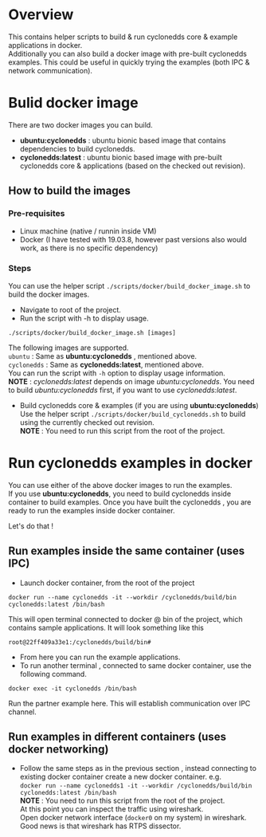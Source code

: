 # Overview

This contains helper scripts to build & run cyclonedds core & example applications in docker.  
Additionally you can also build a docker image with pre-built cyclonedds examples. This could be useful in quickly trying the examples (both IPC & network communication).

# Bulid docker image 
There are two docker images you can build.  
- **ubuntu:cyclonedds** : ubuntu bionic based image that contains dependencies to build cyclonedds. 
- **cyclonedds:latest** : ubuntu bionic based image with pre-built cyclonedds core & applications (based on the checked out revision).

## How to build the images

### Pre-requisites
- Linux machine (native / runnin inside VM)
- Docker (I have tested with 19.03.8, however past versions also would work, as there is no specific dependency)

### Steps

You can use the helper script `./scripts/docker/build_docker_image.sh` to build the docker images.

- Navigate to root of the project.
- Run the script with -h to display usage.
```
./scripts/docker/build_docker_image.sh [images]
```
The following images are supported.  
`ubuntu` : Same as **ubuntu:cyclonedds** , mentioned above.  
`cyclonedds` : Same as **cyclonedds:latest**, mentioned above.  
You can run the script with `-h` option to display usage information.  
**NOTE** : *cyclonedds:latest* depends on image *ubuntu:cyclonedds*. You need to build *ubuntu:cyclonedds* first, if you want to use *cyclonedds:latest*.  
- Build cyclonedds core & examples (if you are using **ubuntu:cyclonedds**)  
Use the helper script `./scripts/docker/build_cyclonedds.sh` to build using the currently checked out revision.  
**NOTE** : You need to run this script from the root of the project.

# Run cyclonedds examples in docker
You can use either of the above docker images to run the examples.  
If you use **ubuntu:cyclonedds**, you need to build cyclonedds inside container to build examples.
Once you have built the cyclonedds , you are ready to run the examples inside docker container.  
  
Let's do that !  
  
## Run examples inside the same container (uses IPC)  
- Launch docker container, from the root of the project  

```
docker run --name cyclonedds -it --workdir /cyclonedds/build/bin cyclonedds:latest /bin/bash
```
This will open terminal connected to docker @ bin of the project, which contains sample applications.
It will look something like this
```
root@22ff409a33e1:/cyclonedds/build/bin# 
```
- From here you can run the example applications.
- To run another terminal , connected to same docker container, use the following command.
```
docker exec -it cyclonedds /bin/bash
```
Run the partner example here. This will establish communication over IPC channel.


## Run examples in different containers (uses docker networking)
- Follow the same steps as in the previous section , instead connecting to existing docker container create a new docker container.
e.g.  
`docker run --name cyclonedds1 -it --workdir /cyclonedds/build/bin cyclonedds:latest /bin/bash`  
**NOTE** : You need to run this script from the root of the project.  
At this point you can inspect the traffic using wireshark.  
Open docker network interface (`docker0` on my system) in wireshark.  
Good news is that wireshark has RTPS dissector.



